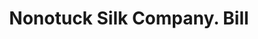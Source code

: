 ---
doi: 10.7916/D8MP6F8R
date_other: '1890'
date_other_textual: 1890-1899
form: printed ephemera
genre:
- Invoices
name:
- Nonotuck Silk Company
object_in_context_url: https://biggert.cul.columbia.edu/items/view/ave_biggert_00426
subject_hierarchical_geographic:
- Boston, Massachusetts, United States
subject_name:
- Nonotuck Silk Company
title: Nonotuck Silk Company. Bill
sort_title: Nonotuck Silk Company. Bill
call_number: ave_biggert_00426
coordinates:
- 42.35805555555556,-71.06361111111111
pid: ave_biggert_00426
identifiers: ave_biggert_00426
thumbnail: https://derivativo-3.library.columbia.edu/iiif/2/ldpd:344103/full/!256,256/0/native.jpg
permalink: "/biggert/ave_biggert_00426/"
layout: iiif-image-page
---